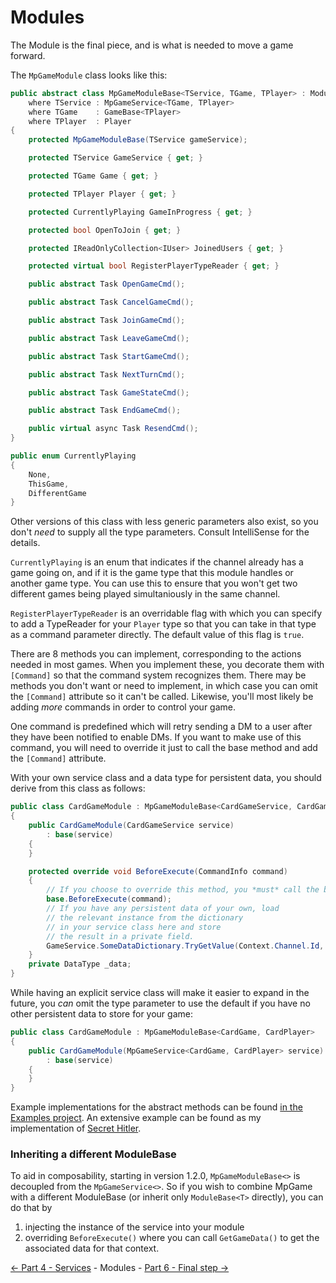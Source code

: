 ﻿Modules
=======

The Module is the final piece, and is what is needed to move a game forward.

The `MpGameModule` class looks like this:
```cs
public abstract class MpGameModuleBase<TService, TGame, TPlayer> : ModuleBase<SocketCommandContext>
    where TService : MpGameService<TGame, TPlayer>
    where TGame    : GameBase<TPlayer>
    where TPlayer  : Player
{
    protected MpGameModuleBase(TService gameService);

    protected TService GameService { get; }

    protected TGame Game { get; }

    protected TPlayer Player { get; }

    protected CurrentlyPlaying GameInProgress { get; }

    protected bool OpenToJoin { get; }

    protected IReadOnlyCollection<IUser> JoinedUsers { get; }

    protected virtual bool RegisterPlayerTypeReader { get; }

    public abstract Task OpenGameCmd();

    public abstract Task CancelGameCmd();

    public abstract Task JoinGameCmd();

    public abstract Task LeaveGameCmd();

    public abstract Task StartGameCmd();

    public abstract Task NextTurnCmd();

    public abstract Task GameStateCmd();

    public abstract Task EndGameCmd();

    public virtual async Task ResendCmd();
}

public enum CurrentlyPlaying
{
    None,
    ThisGame,
    DifferentGame
}
```

Other versions of this class with less generic parameters also exist,
so you don't *need* to supply all the type parameters. Consult
IntelliSense for the details.

`CurrentlyPlaying` is an enum that indicates if the channel already
has a game going on, and if it is the game type that this module handles
or another game type. You can use this to ensure that you won't get
two different games being played simultaniously in the same channel.

`RegisterPlayerTypeReader` is an overridable flag with which you can specify
to add a TypeReader for your `Player` type so that you can take in that type
as a command parameter directly. The default value of this flag is `true`.

There are 8 methods you can implement, corresponding to the
actions needed in most games. When you implement these, you decorate them with `[Command]`
so that the command system recognizes them. There may be methods you don't want or need to
implement, in which case you can omit the `[Command]` attribute so it can't be called.
Likewise, you'll most likely be adding *more* commands in order to control your game.

One command is predefined which will retry sending a DM
to a user after they have been notified to enable DMs.
If you want to make use of this command, you will need to override
it just to call the base method and add the `[Command]` attribute.

With your own service class and a data type for persistent data, you should derive
from this class as follows:
```cs
public class CardGameModule : MpGameModuleBase<CardGameService, CardGame, CardPlayer>
{
    public CardGameModule(CardGameService service)
        : base(service)
    {
    }

    protected override void BeforeExecute(CommandInfo command)
    {
        // If you choose to override this method, you *must* call the base version first.
        base.BeforeExecute(command);
        // If you have any persistent data of your own, load
        // the relevant instance from the dictionary
        // in your service class here and store
        // the result in a private field.
        GameService.SomeDataDictionary.TryGetValue(Context.Channel.Id, out _data);
    }
    private DataType _data;
}
```

While having an explicit service class will make it easier to expand in the future,
you *can* omit the type parameter to use the default if you have no other persistent
data to store for your game:
```cs
public class CardGameModule : MpGameModuleBase<CardGame, CardPlayer>
{
    public CardGameModule(MpGameService<CardGame, CardPlayer> service)
        : base(service)
    {
    }
}
```

Example implementations for the abstract methods can be found
[in the Examples project](../../../Examples/MpGame/ExampleModule.cs).
An extensive example can be found as my implementation of
[Secret Hitler](https://github.com/Joe4evr/MechHisui/tree/master/src/MechHisui.SecretHitler).

### Inheriting a different ModuleBase
To aid in composability, starting in version 1.2.0, `MpGameModuleBase<>`
is decoupled from the `MpGameService<>`. So if you wish to combine MpGame
with a different ModuleBase (or inherit only `ModuleBase<T>` directly),
you can do that by
1. injecting the instance of the service into your module
2. overriding `BeforeExecute()` where you can call `GetGameData()`
to get the associated data for that context.

[<- Part 4 - Services](4-Services.md) - Modules - [Part 6 - Final step ->](6-FinalStep.md)
